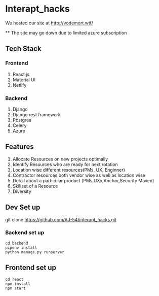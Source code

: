 # Interapt_hacks

We hosted our site at http://vodemort.wtf/

** The site may go down due to limited azure subscription

## Tech Stack

### Frontend
1. React js
2. Material UI
3. Netlify

### Backend

1. Django
2. Django rest framework
3. Postgres
4. Celery
5. Azure


## Features

1. Allocate Resources on new projects optimally
2. Identify Resources who are ready for next rotation
3. Location wise different resources(PMs, UX, Enginner)
4. Contractor resources both vendor wise as well as location wise
5. Detail about a particular product (PMs,UXx,Anchor,Security Maven)
6. Skillset of a Resource
7. Diversity

## Dev Set up

git clone https://github.com/AJ-54/interapt_hacks.git

### Backend set up
```
cd backend
pipenv install
python manage.py runserver
```
## Frontend set up
```
cd react
npm install
npm start
```


